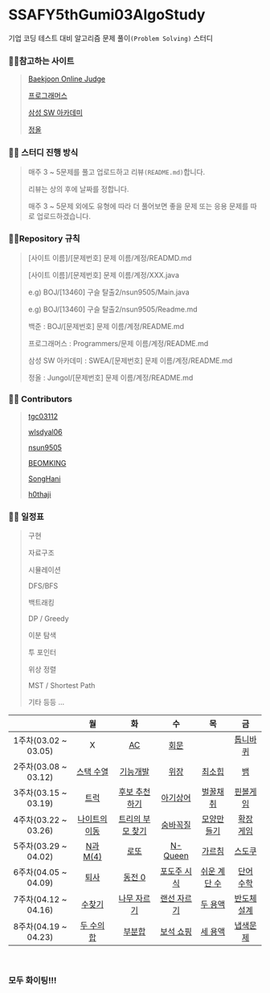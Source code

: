 # SSAFY5thGumi03AlgoStudy

기업 코딩 테스트 대비 알고리즘 문제 풀이`(Problem Solving)` 스터디

### :family_man_girl:참고하는 사이트

> [Baekjoon Online Judge](https://www.acmicpc.net/)
>
> [프로그래머스](https://programmers.co.kr/)
>
> [삼성 SW 아카데미](https://swexpertacademy.com/)
>
> [정올](http://www.jungol.co.kr/)



### :family_man_girl: 스터디 진행 방식

> 매주 3 ~ 5문제를 풀고 업로드하고 리뷰`(README.md)`합니다.
>
> 리뷰는 상의 후에 날짜를 정합니다.
>
> 매주 3 ~ 5문제 외에도 유형에 따라 더 풀어보면 좋을 문제 또는 응용 문제를 따로 업로드하겠습니다.



### :family_man_girl:Repository 규칙

>  [사이트 이름]/[문제번호] 문제 이름/계정/READMD.md
>
>  [사이트 이름]/[문제번호] 문제 이름/계정/XXX.java
>
> e.g) BOJ/[13460] 구슬 탈출2/nsun9505/Main.java
>
> e.g) BOJ/[13460] 구슬 탈출2/nsun9505/Readme.md
>
> 백준 : BOJ/[문제번호] 문제 이름/계정/README.md
>
> 프로그래머스 : Programmers/문제 이름/계정/README.md
>
> 삼성 SW 아카데미 : SWEA/[문제번호] 문제 이름/계정/README.md
>
> 정올 : Jungol/[문제번호] 문제 이름/계정/README.md


###  :family_man_girl: Contributors
> [tgc03112](https://github.com/tgc03112)
>
> [wlsdyal06](https://github.com/wlsdyal06)
>
> [nsun9505](https://github.com/nsun9505)
>
> [BEOMKING](https://github.com/BEOMKING)
>
> [SongHani](https://github.com/SongHani)
>
> [h0thaji](https://github.com/h0thaji)


### :family_man_girl: 일정표

> 구현
>
> 자료구조
>
> 시뮬레이션
>
> DFS/BFS
>
> 백트래킹
>
> DP / Greedy
>
> 이분 탐색
>
> 투 포인터
>
> 위상 정렬
>
> MST / Shortest Path
>
> 기타 등등 ...

  |                     |                              월                              |                              화                              |                              수                              |                              목                              |                              금                              |
| :-----------------: | :----------------------------------------------------------: | :----------------------------------------------------------: | :----------------------------------------------------------: | :----------------------------------------------------------: | :----------------------------------------------------------: |
| 1주차(03.02 ~ 03.05)  |     X     |     [AC](https://www.acmicpc.net/problem/5430)     |          [회문](https://www.acmicpc.net/problem/17609)          |      []()      |    [톱니바퀴](https://www.acmicpc.net/problem/14891)    |
| 2주차(03.08 ~ 03.12)  |     [스택 수열](https://www.acmicpc.net/problem/1874)     |     [기능개발](https://programmers.co.kr/learn/courses/30/lessons/42586)     |          [위장](https://programmers.co.kr/learn/courses/30/lessons/42578)          |      [최소힙](https://www.acmicpc.net/problem/1927)      |    [뱀](https://www.acmicpc.net/problem/3190)    |
| 3주차(03.15 ~ 03.19)  |     [트럭](https://www.acmicpc.net/problem/13335)     |     [후보 추천하기](https://www.acmicpc.net/problem/1713)     | [아기상어](https://www.acmicpc.net/problem/16236)    |          [벌꿀채취](https://swexpertacademy.com/main/code/problem/problemDetail.do?contestProbId=AV5V4A46AdIDFAWu)          |      [핀볼게임](https://swexpertacademy.com/main/code/problem/problemDetail.do?contestProbId=AWXRF8s6ezEDFAUo)      |
| 4주차(03.22 ~ 03.26)  |     [나이트의 이동](https://www.acmicpc.net/problem/7562)     |     [트리의 부모 찾기](https://www.acmicpc.net/problem/11725)     | [숨바꼭질](https://www.acmicpc.net/problem/1697)    |          [모양만들기](https://www.acmicpc.net/problem/16932)          |      [확장 게임](https://www.acmicpc.net/problem/16920)      |
| 5주차(03.29 ~ 04.02)  |     [N과 M(4)](https://www.acmicpc.net/problem/15652)     |     [로또](https://www.acmicpc.net/problem/6603)     | [N-Queen](https://www.acmicpc.net/problem/9663)    |          [가르침](https://www.acmicpc.net/problem/1062)          |      [스도쿠](https://www.acmicpc.net/problem/2580)      |
| 6주차(04.05 ~ 04.09)  |     [퇴사](https://www.acmicpc.net/problem/14501)     |     [동전 0](https://www.acmicpc.net/problem/11047)     | [포도주 시식](https://www.acmicpc.net/problem/2156)    |          [쉬운 계단 수](https://www.acmicpc.net/problem/10844)          |      [단어 수학](https://www.acmicpc.net/problem/1339)      |
| 7주차(04.12 ~ 04.16)  |     [수찾기](https://www.acmicpc.net/problem/1920)     |     [나무 자르기](https://www.acmicpc.net/problem/2805)     | [랜선 자르기](https://www.acmicpc.net/problem/1654)    |          [두 용액](https://www.acmicpc.net/problem/2470)          |      [반도체 설계](https://www.acmicpc.net/problem/2352)      |
| 8주차(04.19 ~ 04.23)  |     [두 수의 합](https://www.acmicpc.net/problem/3273)     |     [부분합](https://www.acmicpc.net/problem/1806)     | [보석 쇼핑](https://programmers.co.kr/learn/courses/30/lessons/67258)    |          [세 용액](https://www.acmicpc.net/problem/2473)          |      [냅색문제](https://www.acmicpc.net/problem/1450)      |
<br>

### **모두 화이팅!!!**
